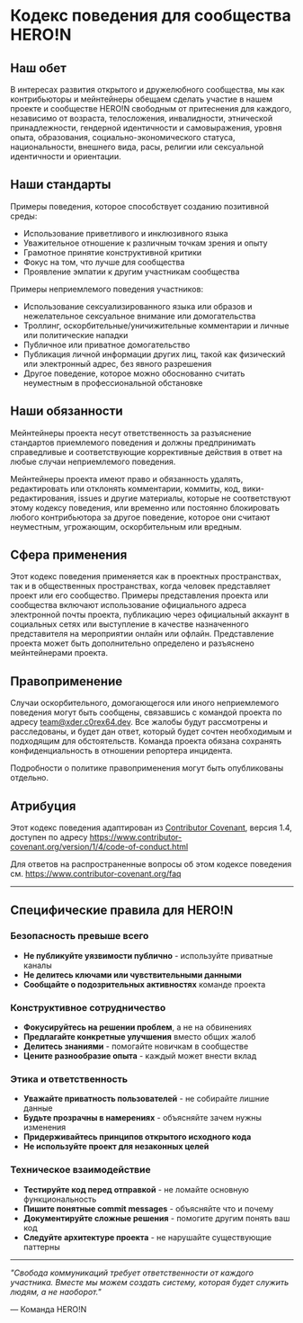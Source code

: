# Кодекс поведения для сообщества HERO!N

## Наш обет

В интересах развития открытого и дружелюбного сообщества, мы как контрибьюторы и мейнтейнеры обещаем сделать участие в нашем проекте и сообществе HERO!N свободным от притеснения для каждого, независимо от возраста, телосложения, инвалидности, этнической принадлежности, гендерной идентичности и самовыражения, уровня опыта, образования, социально-экономического статуса, национальности, внешнего вида, расы, религии или сексуальной идентичности и ориентации.

## Наши стандарты

Примеры поведения, которое способствует созданию позитивной среды:

- Использование приветливого и инклюзивного языка
- Уважительное отношение к различным точкам зрения и опыту
- Грамотное принятие конструктивной критики
- Фокус на том, что лучше для сообщества
- Проявление эмпатии к другим участникам сообщества

Примеры неприемлемого поведения участников:

- Использование сексуализированного языка или образов и нежелательное сексуальное внимание или домогательства
- Троллинг, оскорбительные/уничижительные комментарии и личные или политические нападки
- Публичное или приватное домогательство
- Публикация личной информации других лиц, такой как физический или электронный адрес, без явного разрешения
- Другое поведение, которое можно обоснованно считать неуместным в профессиональной обстановке

## Наши обязанности

Мейнтейнеры проекта несут ответственность за разъяснение стандартов приемлемого поведения и должны предпринимать справедливые и соответствующие коррективные действия в ответ на любые случаи неприемлемого поведения.

Мейнтейнеры проекта имеют право и обязанность удалять, редактировать или отклонять комментарии, коммиты, код, вики-редактирования, issues и другие материалы, которые не соответствуют этому кодексу поведения, или временно или постоянно блокировать любого контрибьютора за другое поведение, которое они считают неуместным, угрожающим, оскорбительным или вредным.

## Сфера применения

Этот кодекс поведения применяется как в проектных пространствах, так и в общественных пространствах, когда человек представляет проект или его сообщество. Примеры представления проекта или сообщества включают использование официального адреса электронной почты проекта, публикацию через официальный аккаунт в социальных сетях или выступление в качестве назначенного представителя на мероприятии онлайн или офлайн. Представление проекта может быть дополнительно определено и разъяснено мейнтейнерами проекта.

## Правоприменение

Случаи оскорбительного, домогающегося или иного неприемлемого поведения могут быть сообщены, связавшись с командой проекта по адресу team@xder.c0rex64.dev. Все жалобы будут рассмотрены и расследованы, и будет дан ответ, который будет сочтен необходимым и подходящим для обстоятельств. Команда проекта обязана сохранять конфиденциальность в отношении репортера инцидента.

Подробности о политике правоприменения могут быть опубликованы отдельно.

## Атрибуция

Этот кодекс поведения адаптирован из [Contributor Covenant][homepage], версия 1.4, доступен по адресу https://www.contributor-covenant.org/version/1/4/code-of-conduct.html

[homepage]: https://www.contributor-covenant.org

Для ответов на распространенные вопросы об этом кодексе поведения см. https://www.contributor-covenant.org/faq

---

## Специфические правила для HERO!N

### Безопасность превыше всего
- **Не публикуйте уязвимости публично** - используйте приватные каналы
- **Не делитесь ключами или чувствительными данными**
- **Сообщайте о подозрительных активностях** команде проекта

### Конструктивное сотрудничество
- **Фокусируйтесь на решении проблем**, а не на обвинениях
- **Предлагайте конкретные улучшения** вместо общих жалоб
- **Делитесь знаниями** - помогайте новичкам в сообществе
- **Цените разнообразие опыта** - каждый может внести вклад

### Этика и ответственность
- **Уважайте приватность пользователей** - не собирайте лишние данные
- **Будьте прозрачны в намерениях** - объясняйте зачем нужны изменения
- **Придерживайтесь принципов открытого исходного кода**
- **Не используйте проект для незаконных целей**

### Техническое взаимодействие
- **Тестируйте код перед отправкой** - не ломайте основную функциональность
- **Пишите понятные commit messages** - объясняйте что и почему
- **Документируйте сложные решения** - помогите другим понять ваш код
- **Следуйте архитектуре проекта** - не нарушайте существующие паттерны

---

*"Свобода коммуникаций требует ответственности от каждого участника. Вместе мы можем создать систему, которая будет служить людям, а не наоборот."*

— Команда HERO!N
